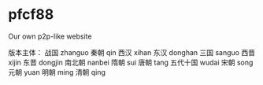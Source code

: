 pfcf88
======
Our own p2p-like website

版本主体：
战国      zhanguo
秦朝      qin
西汉      xihan
东汉      donghan
三国      sanguo
西晋      xijin
东晋      dongjin
南北朝    nanbei
隋朝      sui
唐朝      tang
五代十国  wudai
宋朝      song
元朝      yuan
明朝      ming
清朝      qing
